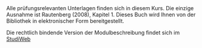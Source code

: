 <div class="alert alert-warning" markdown="1">
Alle prüfungsrelevanten Unterlagen finden sich in diesem Kurs. Die einzige Ausnahme ist Rautenberg (2008), Kapitel 1. Dieses Buch wird Ihnen von der Bibliothek in elektronischer Form bereitgestellt. 
</div>

Die rechtlich bindende Version der Modulbeschreibung findet sich im [StudiWeb](https://eventoweb.zhaw.ch/Evt_Pages/Brn_ModulDetailAZ.aspx?node=c594e3e5-cd9a-4204-9a61-de1e43ccb7b0&IDAnlass=1479201)
